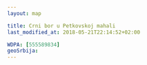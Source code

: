 ```yaml
---
layout: map

title: Crni bor u Petkovskoj mahali
last_modified_at: 2018-05-21T22:14:52+02:00

WDPA: [555589834]
geoSrbija:
---
```

